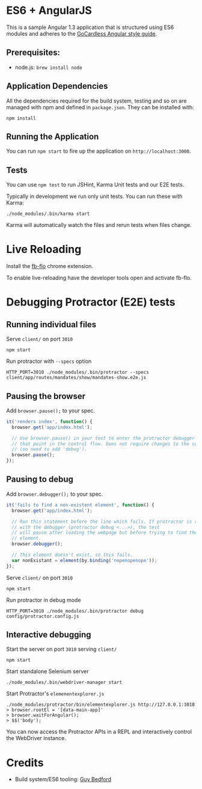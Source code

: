 ES6 + AngularJS
===============

This is a sample Angular 1.3 application that is structured using ES6 modules and adheres to the [GoCardless Angular style guide](https://github.com/gocardless/angularjs-style-guide).

## Prerequisites:

- node.js: `brew install node`

## Application Dependencies

All the dependencies required for the build system, testing and so on are managed with npm and defined in `package.json`. They can be installed with:

```
npm install
```

## Running the Application

You can run `npm start` to fire up the application on `http://localhost:3000`.

## Tests

You can use `npm test` to run JSHint, Karma Unit tests and our E2E tests.

Typically in development we run only unit tests. You can run these with Karma:

```
./node_modules/.bin/karma start
```

Karma will automatically watch the files and rerun tests when files change.


# Live Reloading

Install the [fb-flo](https://chrome.google.com/webstore/detail/fb-flo/ahkfhobdidabddlalamkkiafpipdfchp?hl=en) chrome extension.

To enable live-reloading have the developer tools open and activate fb-flo.


# Debugging Protractor (E2E) tests

## Running individual files

Serve `client/` on port `3010`

```
npm start
```

Run protractor with `--specs` option

```
HTTP_PORT=3010 ./node_modules/.bin/protractor --specs client/app/routes/mandates/show/mandates-show.e2e.js
```

## Pausing the browser

Add `browser.pause();` to your spec.

```js
it('renders index', function() {
  browser.get('app/index.html');

  // Use browser.pause() in your test to enter the protractor debugger from
  // that point in the control flow. Does not require changes to the command line
  // (no need to add 'debug').
  browser.pause();
});
```

## Pausing to debug

Add `browser.debugger();` to your spec.
```js
it('fails to find a non-existent element', function() {
  browser.get('app/index.html');

  // Run this statement before the line which fails. If protractor is run
  // with the debugger (protractor debug <...>), the test
  // will pause after loading the webpage but before trying to find the
  // element.
  browser.debugger();

  // This element doesn't exist, so this fails.
  var nonExistant = element(by.binding('nopenopenope'));
});
```

Serve `client/` on port `3010`
```
npm start
```

Run protractor in debug mode
```
HTTP_PORT=3010 ./node_modules/.bin/protractor debug config/protractor.config.js
```

## Interactive debugging

Start the server on port `3010` serving `client/`
```
npm start
```

Start standalone Selenium server
```
./node_modules/.bin/webdriver-manager start
```

Start Protractor's `elemenentexplorer.js`
```
./node_modules/protractor/bin/elementexplorer.js http://127.0.0.1:3010
> browser.rootEl = '[data-main-app]'
> browser.waitForAngular();
> $$('body');
```

You can now access the Protractor APIs in a REPL and interactively control the WebDriver instance.

# Credits

- Build system/ES6 tooling: [Guy Bedford](https://github.com/guybedford)
